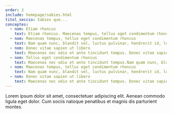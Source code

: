 ```yaml
---
order: 2
include: homepage/sabies.html
titol_seccio: Sabies que...
conceptes:
  - nom: Etiam rhoncus
    text: Etiam rhoncus. Maecenas tempus, tellus eget condimentum rhoncus, sem quam semper libero, sit amet adipiscing sem neque sed ipsum.
  - nom: Maecenas tempus, tellus eget condimentum rhoncus
    text: Nam quam nunc, blandit vel, luctus pulvinar, hendrerit id, lorem. Maecenas nec odio et ante tincidunt tempus.
  - nom: Donec vitae sapien ut libero
    text: Maecenas nec odio et ante tincidunt tempus. Donec vitae sapien ut libero venenatis faucibus. Nullam quis ante. Etiam sit amet orci eget eros faucibus tincidunt. Duis leo.
  - nom: Tellus eget condimentum rhoncus
    text: Maecenas nec odio et ante tincidunt tempus.Nam quam nunc, blandit vel, luctus pulvinar, hendrerit id, lorem.
  - nom: Maecenas tempus, tellus eget condimentum rhoncus
    text: Nam quam nunc, blandit vel, luctus pulvinar, hendrerit id, lorem. Maecenas nec odio et ante tincidunt tempus.
  - nom: Donec vitae sapien ut libero
    text: Maecenas nec odio et ante tincidunt tempus. Donec vitae sapien ut libero venenatis faucibus. Nullam quis ante.
---
```

Lorem ipsum dolor sit amet, consectetuer adipiscing elit. Aenean commodo ligula eget dolor. Cum sociis natoque penatibus et magnis dis parturient montes.
